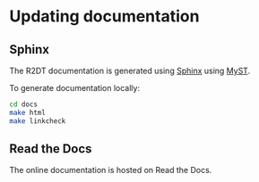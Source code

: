 # Updating documentation

## Sphinx

The R2DT documentation is generated using [Sphinx](https://www.sphinx-doc.org/en/master/) using [MyST](https://myst-parser.readthedocs.io/en/latest/).


To generate documentation locally:
```bash
cd docs
make html
make linkcheck
```

## Read the Docs

The online documentation is hosted on Read the Docs.
